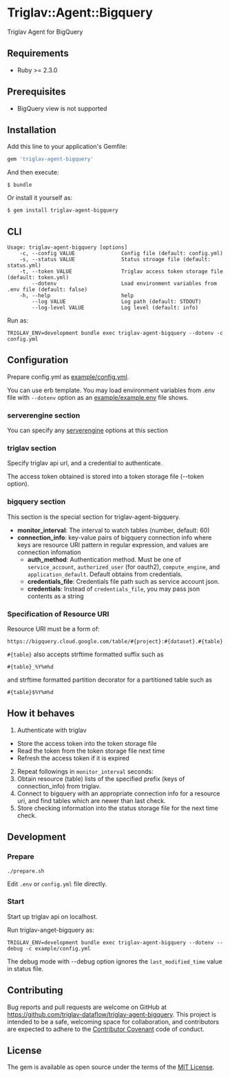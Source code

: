 # Triglav::Agent::Bigquery

Triglav Agent for BigQuery

## Requirements

* Ruby >= 2.3.0

## Prerequisites

* BigQuery view is not supported

## Installation

Add this line to your application's Gemfile:

```ruby
gem 'triglav-agent-bigquery'
```

And then execute:

    $ bundle

Or install it yourself as:

    $ gem install triglav-agent-bigquery

## CLI

```
Usage: triglav-agent-bigquery [options]
    -c, --config VALUE               Config file (default: config.yml)
    -s, --status VALUE               Status stroage file (default: status.yml)
    -t, --token VALUE                Triglav access token storage file (default: token.yml)
        --dotenv                     Load environment variables from .env file (default: false)
    -h, --help                       help
        --log VALUE                  Log path (default: STDOUT)
        --log-level VALUE            Log level (default: info)
```

Run as:

```
TRIGLAV_ENV=development bundle exec triglav-agent-bigquery --dotenv -c config.yml
```

## Configuration

Prepare config.yml as [example/config.yml](./example/config.yml).

You can use erb template. You may load environment variables from .env file with `--dotenv` option as an [example/example.env](./example/example.env) file shows.

### serverengine section

You can specify any [serverengine](https://github.com/fluent/serverengine) options at this section

### triglav section

Specify triglav api url, and a credential to authenticate.

The access token obtained is stored into a token storage file (--token option).

### bigquery section

This section is the special section for triglav-agent-bigquery.

* **monitor_interval**: The interval to watch tables (number, default: 60)
* **connection_info**: key-value pairs of bigquery connection info where keys are resource URI pattern in regular expression, and values are connection infomation
  * **auth_method**: Authentication method. Must be one of `service_account`, `authorized_user` (for oauth2), `compute_engine`, and `application_default`. Default obtains from credentials.
  * **credentials_file**: Credentials file path such as service account json.
  * **credentials**: Instead of `credentials_file`, you may pass json contents as a string

### Specification of Resource URI

Resource URI must be a form of:

```
https://bigquery.cloud.google.com/table/#{project}:#{dataset}.#{table}
```

`#{table}` also accepts strftime formatted suffix such as

```
#{table}_%Y%m%d
```

and strftime formatted partition decorator for a partitioned table such as

```
#{table}$%Y%m%d
```

## How it behaves

1. Authenticate with triglav
  * Store the access token into the token storage file
  * Read the token from the token storage file next time
  * Refresh the access token if it is expired
2. Repeat followings in `monitor_interval` seconds:
3. Obtain resource (table) lists of the specified prefix (keys of connection_info) from triglav.
4. Connect to bigquery with an appropriate connection info for a resource uri, and find tables which are newer than last check.
5. Store checking information into the status storage file for the next time check.

## Development

### Prepare

```
./prepare.sh
```

Edit `.env` or `config.yml` file directly.

### Start

Start up triglav api on localhost.

Run triglav-anget-bigquery as:

```
TRIGLAV_ENV=development bundle exec triglav-agent-bigquery --dotenv --debug -c example/config.yml
```

The debug mode with --debug option ignores the `last_modified_time` value in status file.

## Contributing

Bug reports and pull requests are welcome on GitHub at https://github.com/triglav-dataflow/triglav-agent-bigquery. This project is intended to be a safe, welcoming space for collaboration, and contributors are expected to adhere to the [Contributor Covenant](http://contributor-covenant.org) code of conduct.


## License

The gem is available as open source under the terms of the [MIT License](http://opensource.org/licenses/MIT).

